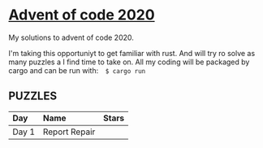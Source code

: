 # [Advent of code 2020](https://adventofcode.com)
My solutions to advent of code 2020.

I'm taking this opportuniyt to get familiar with rust. And will try ro solve as many puzzles a I find time to take on. All my coding will be packaged by cargo and can be run with:&emsp;`$ cargo run`

## PUZZLES
<table>
  <tr style="font-weight: bold;">
    <td>Day</td>
    <td>Name</td>
    <td>Stars</td>
  </tr>
  <tbody>
    <tr>
      <td>Day 1</td>  
      <td>Report Repair</td>  
      <td><b></b></td>  
    </tr>
    </tr>
  </tbody>
</table>
